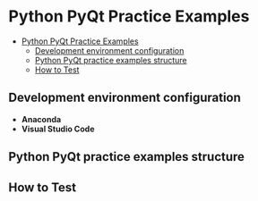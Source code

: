 # Python PyQt Practice Examples
- [Python PyQt Practice Examples](#python-pyqt-practice-examples)
  - [Development environment configuration](#development-environment-configuration)
  - [Python PyQt practice examples structure](#python-pyqt-practice-examples-structure)
  - [How to Test](#how-to-test)


## Development environment configuration
- **Anaconda**
- **Visual Studio Code**


## Python PyQt practice examples structure


## How to Test
